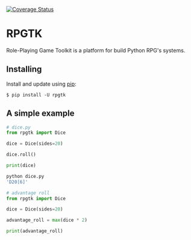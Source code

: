 [![Coverage Status](https://coveralls.io/repos/github/is-gabs/rpgtk/badge.svg)](https://coveralls.io/github/is-gabs/rpgtk)

# RPGTK 

Role-Playing Game Toolkit is a platform for build Python RPG's systems.

## Installing
Install and update using [pip](https://pypi.org/project/rpgtk/):
```
$ pip install -U rpgtk
```

## A simple example
```python
# dice.py
from rpgtk import Dice

dice = Dice(sides=20)

dice.roll()

print(dice)
```
```bash
python dice.py
'D20[6]'
```

```python
# advantage roll
from rpgtk import Dice

dice = Dice(sides=20)

advantage_roll = max(dice * 2)

print(advantage_roll)
```
